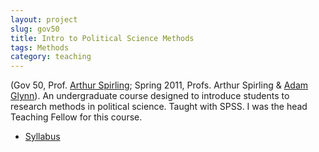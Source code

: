 ```yaml
---
layout: project
slug: gov50
title: Intro to Political Science Methods
tags: Methods
category: teaching
---
```


(Gov 50, Prof. [Arthur Spirling][as]; Spring 2011, Profs. Arthur
Spirling &amp; [Adam Glynn][ag]). An undergraduate course designed to
introduce students to research methods in political science. Taught
with SPSS. I was the head Teaching Fellow for this course.

* [Syllabus][]

[as]: http://www.people.fas.harvard.edu/~spirling/
[Syllabus]: /files/teaching/gov50-syllabus.pdf
[ag]: http://scholar.iq.harvard.edu/aglynn
